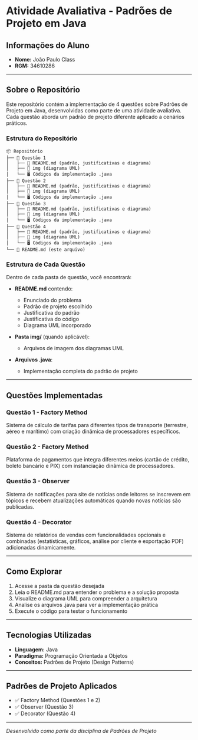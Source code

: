 # Atividade Avaliativa - Padrões de Projeto em Java

## Informações do Aluno
- **Nome:** João Paulo Class
- **RGM:** 34610286

---

## Sobre o Repositório

Este repositório contém a implementação de 4 questões sobre Padrões de Projeto em Java, desenvolvidas como parte de uma atividade avaliativa. Cada questão aborda um padrão de projeto diferente aplicado a cenários práticos.

### Estrutura do Repositório
```
📦 Repositório
├── 📁 Questão 1
│   ├── 📄 README.md (padrão, justificativas e diagrama)
│   ├── 📁 img (diagrama UML)
│   └── 🖥️ Códigos da implementação .java
├── 📁 Questão 2
│   ├── 📄 README.md (padrão, justificativas e diagrama)
│   ├── 📁 img (diagrama UML)
│   └── 🖥️ Códigos da implementação .java
├── 📁 Questão 3
│   ├── 📄 README.md (padrão, justificativas e diagrama)
│   ├── 📁 img (diagrama UML)
│   └── 🖥️ Códigos da implementação .java
├── 📁 Questão 4
│   ├── 📄 README.md (padrão, justificativas e diagrama)
│   ├── 📁 img (diagrama UML)
│   └── 🖥️ Códigos da implementação .java
└── 📄 README.md (este arquivo)
```
### Estrutura de Cada Questão

Dentro de cada pasta de questão, você encontrará:

- **README.md** contendo:
  - Enunciado do problema
  - Padrão de projeto escolhido
  - Justificativa do padrão
  - Justificativa do código
  - Diagrama UML incorporado
  
- **Pasta img/** (quando aplicável):
  - Arquivos de imagem dos diagramas UML

- **Arquivos .java**:
  - Implementação completa do padrão de projeto

---

## Questões Implementadas

### Questão 1 - Factory Method
Sistema de cálculo de tarifas para diferentes tipos de transporte (terrestre, aéreo e marítimo) com criação dinâmica de processadores específicos.

### Questão 2 - Factory Method
Plataforma de pagamentos que integra diferentes meios (cartão de crédito, boleto bancário e PIX) com instanciação dinâmica de processadores.

### Questão 3 - Observer
Sistema de notificações para site de notícias onde leitores se inscrevem em tópicos e recebem atualizações automáticas quando novas notícias são publicadas.

### Questão 4 - Decorator
Sistema de relatórios de vendas com funcionalidades opcionais e combinadas (estatísticas, gráficos, análise por cliente e exportação PDF) adicionadas dinamicamente.

---

## Como Explorar

1. Acesse a pasta da questão desejada
2. Leia o README.md para entender o problema e a solução proposta
3. Visualize o diagrama UML para compreender a arquitetura
4. Analise os arquivos .java para ver a implementação prática
5. Execute o código para testar o funcionamento

---

## Tecnologias Utilizadas

- **Linguagem:** Java
- **Paradigma:** Programação Orientada a Objetos
- **Conceitos:** Padrões de Projeto (Design Patterns)

---

## Padrões de Projeto Aplicados

- ✅ Factory Method (Questões 1 e 2)
- ✅ Observer (Questão 3)
- ✅ Decorator (Questão 4)

---

*Desenvolvido como parte da disciplina de Padrões de Projeto*
